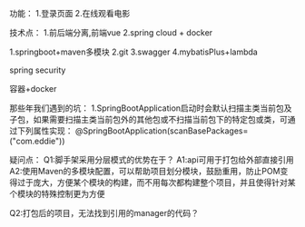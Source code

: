 功能：
1.登录页面
2.在线观看电影

技术点：
1.前后端分离,前端vue
2.spring cloud + docker


1.springboot+maven多模块
2.git
3.swagger
4.mybatisPlus+lambda



spring security

容器+docker








那些年我们遇到的坑：
1.SpringBootApplication启动时会默认扫描主类当前包及子包，如果需要扫描主类当前包外的其他包或不扫描当前包下的特定包或类，可通过下列属性实现：
@SpringBootApplication(scanBasePackages=("com.eddie"))




疑问点：
Q1:脚手架采用分层模式的优势在于？ 
A1:api可用于打包给外部直接引用
A2:使用Maven的多模块配置，可以帮助项目划分模块，鼓励重用，防止POM变得过于庞大，方便某个模块的构建，而不用每次都构建整个项目，并且使得针对某个模块的特殊控制更为方便

Q2:打包后的项目，无法找到引用的manager的代码？